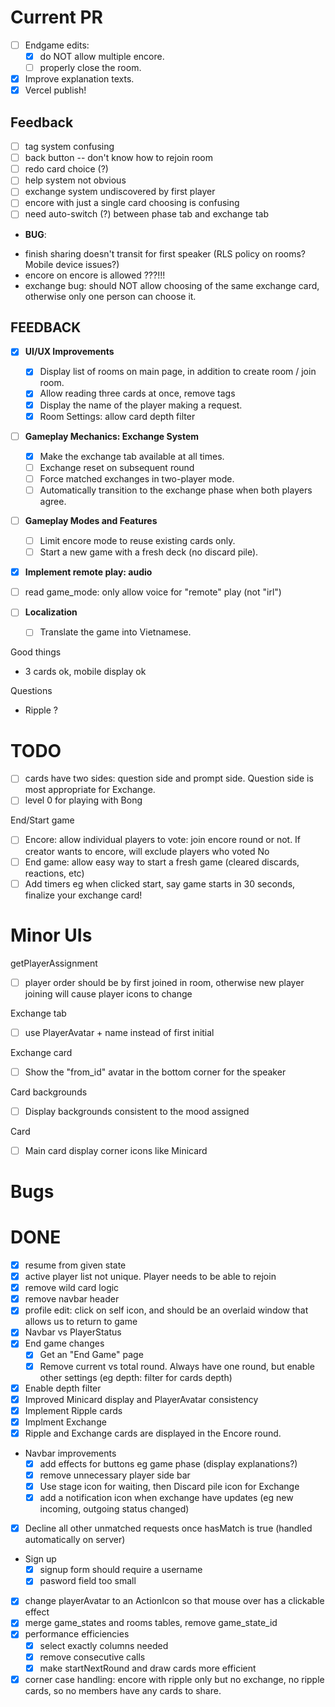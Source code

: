 # Current PR

- [ ] Endgame edits:
  - [x] do NOT allow multiple encore.
  - [ ] properly close the room.
- [x] Improve explanation texts.
- [x] Vercel publish!

## Feedback

- [ ] tag system confusing
- [ ] back button -- don't know how to rejoin room
- [ ] redo card choice (?)
- [ ] help system not obvious
- [ ] exchange system undiscovered by first player
- [ ] encore with just a single card choosing is confusing
- [ ] need auto-switch (?) between phase tab and exchange tab

* **BUG**:

- finish sharing doesn't transit for first speaker (RLS policy on rooms? Mobile device issues?)
- encore on encore is allowed ???!!!
- exchange bug: should NOT allow choosing of the same exchange card, otherwise only one person can choose it.

## FEEDBACK

- [x] **UI/UX Improvements**

  - [x] Display list of rooms on main page, in addition to create room / join room.
  - [x] Allow reading three cards at once, remove tags
  - [x] Display the name of the player making a request.
  - [x] Room Settings: allow card depth filter

- [ ] **Gameplay Mechanics: Exchange System**

  - [x] Make the exchange tab available at all times.
  - [ ] Exchange reset on subsequent round
  - [ ] Force matched exchanges in two-player mode.
  - [ ] Automatically transition to the exchange phase when both players agree.

- [ ] **Gameplay Modes and Features**

  - [ ] Limit encore mode to reuse existing cards only.
  - [ ] Start a new game with a fresh deck (no discard pile).

- [x] **Implement remote play: audio**
- [ ] read game_mode: only allow voice for "remote" play (not "irl")


- [ ] **Localization**
  - [ ] Translate the game into Vietnamese.

Good things

- 3 cards ok, mobile display ok

Questions

- Ripple ?

# TODO

- [ ] cards have two sides: question side and prompt side. Question side is most appropriate for Exchange.
- [ ] level 0 for playing with Bong

End/Start game

- [ ] Encore: allow individual players to vote: join encore round or not. If creator wants to encore, will exclude players who voted No
- [ ] End game: allow easy way to start a fresh game (cleared discards, reactions, etc)
- [ ] Add timers eg when clicked start, say game starts in 30 seconds, finalize your exchange card!

# Minor UIs

getPlayerAssignment

- [ ] player order should be by first joined in room, otherwise new player joining will cause player icons to change

Exchange tab

- [ ] use PlayerAvatar + name instead of first initial

Exchange card

- [ ] Show the "from_id" avatar in the bottom corner for the speaker

Card backgrounds

- [ ] Display backgrounds consistent to the mood assigned

Card

- [ ] Main card display corner icons like Minicard

# Bugs

# DONE

- [x] resume from given state
- [x] active player list not unique. Player needs to be able to rejoin
- [x] remove wild card logic
- [x] remove navbar header
- [x] profile edit: click on self icon, and should be an overlaid window that allows us to return to game
- [x] Navbar vs PlayerStatus
- [x] End game changes
  - [x] Get an "End Game" page
  - [x] Remove current vs total round. Always have one round, but enable other settings (eg depth: filter for cards depth)
- [x] Enable depth filter
- [x] Improved Minicard display and PlayerAvatar consistency
- [x] Implement Ripple cards
- [x] Implment Exchange
- [x] Ripple and Exchange cards are displayed in the Encore round.
- Navbar improvements
  - [x] add effects for buttons eg game phase (display explanations?)
  - [x] remove unnecessary player side bar
  - [x] Use stage icon for waiting, then Discard pile icon for Exchange
  - [x] add a notification icon when exchange have updates (eg new incoming, outgoing status changed)
- [x] Decline all other unmatched requests once hasMatch is true (handled automatically on server)
- Sign up
  - [x] signup form should require a username
  - [x] pasword field too small
- [x] change playerAvatar to an ActionIcon so that mouse over has a clickable effect
- [x] merge game_states and rooms tables, remove game_state_id
- [x] performance efficiencies
  - [x] select exactly columns needed
  - [x] remove consecutive calls
  - [x] make startNextRound and draw cards more efficient
- [x] corner case handling: encore with ripple only but no exchange, no ripple cards, so no members have any cards to share.
